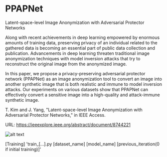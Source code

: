 # PPAPNet
Latent-space-level Image Anonymization
with Adversarial Protector Networks

Along with recent achievements in deep learning empowered by enormous amounts of training data, preserving privacy of an individual related to the gathered data is becoming an essential part of public data collection and publication. Advancements in deep learning threaten traditional image anonymization techniques with model inversion attacks that try to reconstruct the original image from the anonymized image. 

In this paper, we propose a privacy-preserving adversarial protector network (PPAPNet) as an image anonymization tool to convert an image into another synthetic image that is both realistic and immune to model inversion attacks. Our experiments on various datasets show that PPAPNet can effectively convert a sensitive image into a high-quality and attack-immune synthetic image. 

T. Kim and J. Yang, "Latent-space-level Image Anonymization with Adversarial Protector Networks," in IEEE Access.

URL: https://ieeexplore.ieee.org/abstract/document/8744221

![alt text](https://github.com/tgisaturday/PPAP/blob/master/figure1.png)

[Training]
'train_[...].py [dataset_name] [model_name] [previous_iteration(0 if initial training)]'
